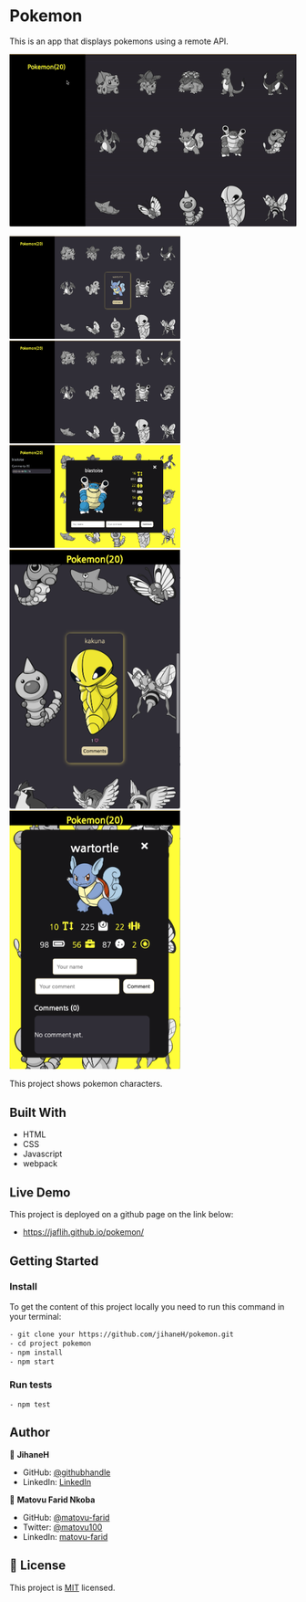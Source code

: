 # Pokemon

This is an app that displays pokemons using a remote API.

![screenshot](./assets/pokemon.gif)

<img src="./assets/screen1.png" width="300">
<img src="./assets/screen2.png" width="300">
<img src="./assets/screen3.png" width="300">
<img src="./assets/screen4.png" width="300">
<img src="./assets/screen5.png" width="300">


This project shows pokemon characters.

## Built With

- HTML
- CSS
- Javascript
- webpack

## Live Demo

This project is deployed on a github page on the link below:

- https://jaflih.github.io/pokemon/

## Getting Started

### Install

To get the content of this project locally you need to run this command in your terminal:

```
- git clone your https://github.com/jihaneH/pokemon.git
- cd project pokemon
- npm install
- npm start
```

### Run tests

```
- npm test
```

## Author

👤 **JihaneH**

- GitHub: [@githubhandle](https://github.com/jaflih)
- LinkedIn: [LinkedIn](https://www.linkedin.com/in/jihanne/)


👤 **Matovu Farid Nkoba**

- GitHub: [@matovu-farid](https://github.com/matovu-farid)
- Twitter: [@matovu100](https://twitter.com/matovu100)
- LinkedIn: [matovu-farid](https://www.linkedin.com/in/matovu-farid-48b80257)

## 📝 License

This project is [MIT](./MIT.md) licensed.

